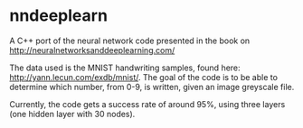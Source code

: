 # nndeeplearn
A C++ port of the neural network code presented in the book on http://neuralnetworksanddeeplearning.com/

The data used is the MNIST handwriting samples, found here: http://yann.lecun.com/exdb/mnist/. The goal of the code is to be able to determine which number, from 0-9, is written, given an image greyscale file.

Currently, the code gets a success rate of around 95%, using three layers (one hidden layer with 30 nodes). 
